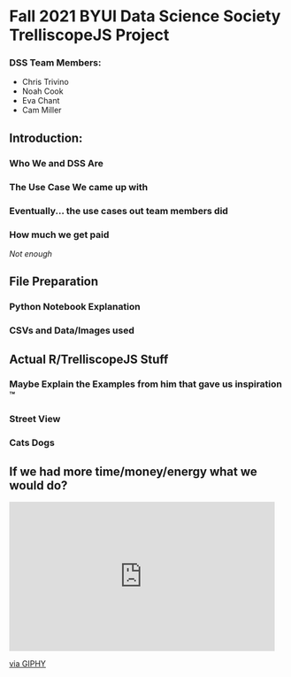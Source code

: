 # Fall 2021 BYUI Data Science Society TrelliscopeJS Project
### DSS Team Members:
- Chris Trivino
- Noah Cook
- Eva Chant
- Cam Miller

## Introduction:
### Who We and DSS Are
### The Use Case We came up with
### Eventually... the use cases out team members did

### How much we get paid
*Not enough*

## File Preparation
### Python Notebook Explanation
### CSVs and Data/Images used

## Actual R/TrelliscopeJS Stuff
### Maybe Explain the Examples from him that gave us inspiration &trade;
### Street View
### Cats Dogs


## If we had more time/money/energy what we would do?
<iframe src="https://giphy.com/embed/9lMoyThpKynde" width="480" height="270" frameBorder="0" class="giphy-embed" allowFullScreen></iframe><p><a href="https://giphy.com/gifs/adventure-time-math-finn-the-human-9lMoyThpKynde">via GIPHY</a></p>

